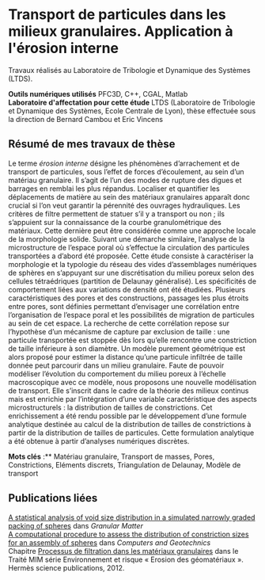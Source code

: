 # Transport de particules dans les milieux granulaires. Application à l'érosion interne
Travaux réalisés au Laboratoire de Tribologie et Dynamique des Systèmes (LTDS).

**Outils numériques utilisés** PFC3D, C++, CGAL, Matlab  
**Laboratoire d'affectation pour cette étude** LTDS (Laboratoire de Tribologie et Dynamique des Systèmes, Ecole Centrale de Lyon), thèse effectuée sous la direction de Bernard Cambou et Eric Vincens

## Résumé de mes travaux de thèse
Le terme *érosion interne* désigne les phénomènes d’arrachement et de transport de particules, sous l’effet de forces d’écoulement, au sein d’un matériau granulaire. Il s’agit de l’un des modes de rupture des digues et barrages en remblai les plus répandus. Localiser et quantifier les déplacements de matière au sein des matériaux granulaires apparaît donc crucial si l’on veut garantir la pérennité des ouvrages hydrauliques. 
Les critères de filtre permettent de statuer s’il y a transport ou non ; ils s’appuient sur la connaissance de la courbe granulométrique des matériaux. Cette dernière peut être considérée comme une approche locale de la morphologie solide. Suivant une démarche similaire, l’analyse de la microstructure de l’espace poral où s’effectue la circulation des particules transportées a d’abord été proposée. Cette étude consiste à caractériser la morphologie et la typologie du réseau des vides d’assemblages numériques de sphères en s’appuyant sur une discrétisation du milieu poreux selon des cellules tétraédriques (partition de Delaunay généralisé). Les spécificités de comportement liées aux variations de densité ont été étudiées. Plusieurs caractéristiques des pores et des constructions, passages les plus étroits entre pores, sont définies permettant d’envisager une corrélation entre l’organisation de l’espace poral et les possibilités de migration de particules au sein de cet espace. La recherche de cette corrélation repose sur l’hypothèse d’un mécanisme de capture par exclusion de taille : une particule transportée est stoppée dès lors qu’elle rencontre une constriction de taille inférieure à son diamètre. Un modèle purement géométrique est alors proposé pour estimer la distance qu’une particule infiltrée de taille donnée peut parcourir dans un milieu granulaire. Faute de pouvoir modéliser l’évolution du comportement du milieu poreux à l’échelle macroscopique avec ce modèle, nous proposons une nouvelle modélisation de transport. Elle s’inscrit dans le cadre de la théorie des milieux continus mais est enrichie par l’intégration d’une variable caractéristique des aspects microstructurels : la distribution de tailles de constrictions. Cet enrichissement a été rendu possible par le développement d’une formule analytique destinée au calcul de la distribution de tailles de constrictions à partir de la distribution de tailles de particules. Cette formulation analytique a été obtenue à partir d’analyses numériques discrètes.


**Mots clés** :** Matériau granulaire, Transport de masses, Pores, Constrictions, Eléments discrets, Triangulation de Delaunay, Modèle de transport  

<!-- La présentation  -->

## Publications liées
[A statistical analysis of void size distribution in a simulated narrowly graded packing of spheres](https://doi.org/10.1007/s10035-008-0111-5) dans *Granular Matter*  
[A computational procedure to assess the distribution of constriction sizes for an assembly of spheres](https://doi.org/10.1016/j.compgeo.2009.09.002) dans *Computers and Geotechnics*  
Chapitre [Processus de filtration dans les matériaux granulaires](https://e.lavoisier.fr/produit/45614/9782746275706/erosion-des-geomateriaux) dans le Traité MIM série Environnement et risque « Erosion des géomatériaux ». Hermès science publications, 2012.

